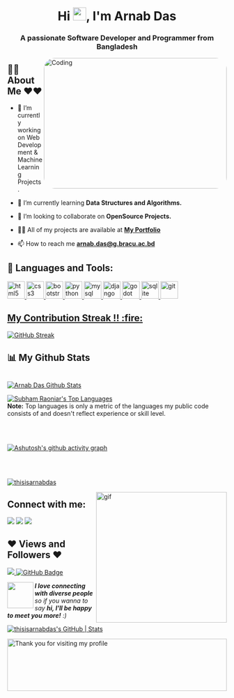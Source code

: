 
<h1 align="center">Hi <img src="https://raw.githubusercontent.com/MartinHeinz/MartinHeinz/master/wave.gif" width="30px">, I'm Arnab Das</h1>
<h3 align="center">A passionate Software Developer and Programmer from Bangladesh</h3>




</p>
<img align="right" alt="Coding" src="https://cdn.dribbble.com/users/730703/screenshots/6581243/avento.gif" style="width:420px ; height:300px ; border-radius: 25px; display: inline-block;" data-target="animated-image.originalImage">

## 🙋‍♂️ About Me ❤❤

- 🔭 I’m currently working on Web Development & Machine Learning Projects.

- 🌱 I’m currently learning **Data Structures and Algorithms.**

- 👯 I’m looking to collaborate on **OpenSource Projects.**

- 👨‍💻 All of my projects are available at **[My Portfolio](https://github.com/thisisarnabdas)**

- 📫 How to reach me **arnab.das@g.bracu.ac.bd**


## 🚀 Languages and Tools:

<p align="left"> <a href="https://www.w3.org/html/" target="_blank"> <img src="https://cdn.jsdelivr.net/gh/devicons/devicon/icons/html5/html5-original.svg" alt="html5" width="40" height="40"/> </a> <a href="https://www.w3schools.com/css/" target="_blank"> <img src="https://cdn.jsdelivr.net/gh/devicons/devicon/icons/css3/css3-original.svg" alt="css3" width="40" height="40"/> </a> <a href="https://getbootstrap.com" target="_blank"> <img src="https://cdn.jsdelivr.net/gh/devicons/devicon/icons/bootstrap/bootstrap-plain.svg" alt="bootstrap" width="40" height="40"/> </a> <a href="https://www.python.org" target="_blank"> <img src="https://cdn.jsdelivr.net/gh/devicons/devicon/icons/python/python-original.svg" alt="python" width="40" height="40"/> </a> <a href="https://www.mysql.com/" target="_blank"> <img src="https://cdn.jsdelivr.net/gh/devicons/devicon/icons/mysql/mysql-original-wordmark.svg" alt="mysql" width="40" height="40"/> </a> <a href="https://www.djangoproject.com/" target="_blank"> <img src="https://cdn.jsdelivr.net/gh/devicons/devicon/icons/django/django-plain.svg" alt="django" width="40" height="40"/> </a> <a href="https://godotengine.org/" target="_blank"> <img src="https://cdn.jsdelivr.net/gh/devicons/devicon/icons/godot/godot-original.svg" alt="godot" width="40" height="40"/> </a> <a href="https://www.sqlite.org/index.html" target="_blank"> <img src="https://cdn.jsdelivr.net/gh/devicons/devicon/icons/sqlite/sqlite-original.svg" alt="sqlite" width="40" height="40"/> </a> </a> <a href="https://git-scm.com/" target="_blank"> <img src="https://cdn.jsdelivr.net/gh/devicons/devicon/icons/git/git-original.svg" alt="git" width="40" height="40"/></p>

<h2 align="left">My Contribution Streak !! :fire:</h2>

<p align="left">
    <a>
    <a href="https://github.com/thisisarnabdas/github-readme-streak-stats">
    <a href="https://git.io/streak-stats"><img src="https://streak-stats.demolab.com?user=thisisarnabdas&theme=dark" alt="GitHub Streak" /></a>
    </a>
</p>

## 📊 My Github Stats

  <br/>
    <a href="https://github.com/thisisarnabdas/github-readme-stats"><img alt="Arnab Das Github Stats" src="https://github-readme-stats.vercel.app/api?username=thisisarnabdas&show_icons=true&count_private=true&theme=react&hide_border=true&bg_color=0D1117" /></a>
    
  <a href="https://github.com/thisisarnabdas/github-readme-stats"><img alt="Subham Raoniar's Top Languages" src="https://github-readme-stats.vercel.app/api/top-langs/?username=thisisarnabdas&langs_count=8&count_private=true&layout=compact&theme=react&hide_border=true&bg_color=0D1117" /></a>
  <br/>
  <b>Note:</b> Top languages is only a metric of the languages my public code consists of and doesn't reflect experience or skill level.
    


<br/>
<br/>

<!--<a href="https://github.com/thisisarnabdas/github-readme-activity-graph"><img alt="Arnab Das's Activity Graph" src="https://activity-graph.herokuapp.com/graph?username=thisisarnabdas&bg_color=0D1117&color=5BCDEC&line=5BCDEC&point=FFFFFF&hide_border=true" /></a>-->
    
[![Ashutosh's github activity graph](https://github-readme-activity-graph.vercel.app/graph?username=thisisarnabdas&bg_color=000000&color=4c4f9e&line=4c5a9e&point=fff5f5&area=true&hide_border=true)](https://github.com/ashutosh00710/github-readme-activity-graph)

<br/>
<br/>


<p align="left"> <a href="https://github.com/ryo-ma/github-profile-trophy"><img src="https://github-profile-trophy.vercel.app/?username=thisisarnabdas" alt="thisisarnabdas" /></a> </p>

<div> 
<img src="gif.gif" width="300px" alt=gif align="right"> 
</div>

## Connect with me:
<p align="left">

<a href = "https://www.facebook.com/This.is.arnab.das/"><img src="https://img.icons8.com/fluent/48/000000/facebook.png"/></a>
<a href = "https://www.youtube.com/channel/UC3DZh-k7q1urp2z4_5qA5_Q"><img src="https://img.icons8.com/color/48/000000/youtube-play.png"/></a>
<a href = "https://profile-summary-for-github.com/user/thisisarnabdas"><img src="https://img.icons8.com/color-glass/48/000000/github--v1.png"/></a>


</p>

## ❤ Views and Followers ❤
<a href="https://github.com/thisisarnabdas/github-profile-views-counter">
    <img src="https://komarev.com/ghpvc/?username=thisisarnabdas">
</a>
<a href="https://github.com/thisisarnabdas?tab=followers"><img src="https://img.shields.io/github/followers/thisisarnabdas?label=Followers&style=social" alt="GitHub Badge"></a>

<br/>

<p><img align="left" src="https://media.giphy.com/media/LnQjpWaON8nhr21vNW/giphy.gif" width="60"><em><b>I love connecting with diverse people</b> so if you wanna to say <b>hi, I'll be happy to meet you more!</b> :)</em></p>

[![thisisarnabdas's GitHub | Stats](https://stats.quira.sh/thisisarnabdas/github?theme=dark)](https://quira.sh?utm_source=widgets&utm_campaign=thisisarnabdas)

<img height="120" alt="Thank you for visiting my profile" width="100%" src="https://github.com/dibyendu415/dibyendu415/blob/master/marquee.svg" />
